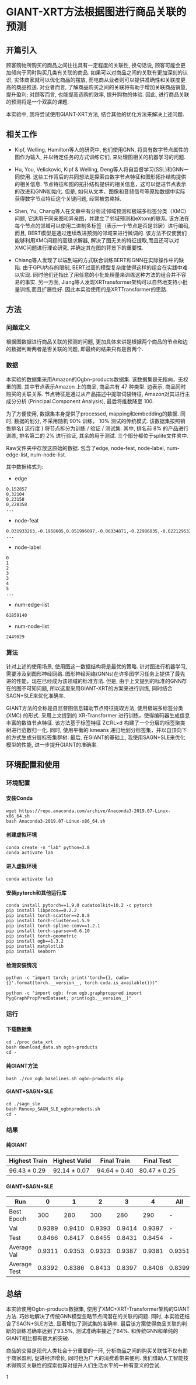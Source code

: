 # GIANT-XRT方法根据图进行商品关联的预测

## 开篇引入

顾客购物所购买的商品之间往往具有一定程度的关联性, 换句话说, 顾客可能会更加倾向于同时购买几类有关联的商品. 如果可以对商品之间的关联有更加深刻的认识, 实体商家就可以优化商品的摆放, 而电商从业者则可以提供准确性和关联度更高的商品推送. 对业者而言, 了解商品购买之间的关联将有助于增加关联商品销量, 提升盈利; 对顾客而言, 也能提高选购的效率, 提升购物的体验. 因此, 进行商品关联的预测将是一个双赢的课题.

本实验中, 我将尝试使用GIANT-XRT方法, 结合其他的优化方法来解决上述问题.

## 相关工作

- Kipf, Welling, Hamilton等人的研究中, 他们使用GNN, 将具有数字节点属性的图作为输入, 并以特定任务的方式训练它们, 来处理图相关的机器学习的问题.

- Hu, You, Velickovic, Kipf & Welling, Deng等人将自监督学习(SSL)和GNN一同使用. 这些工作背后的共同想法是探索由数字节点特征和图形拓扑结构提供的相关信息. 节点特征和图的拓扑结构提供的相关信息，这可以促进节点表示的改进和GNN初始化. 但是, 如何从文本、图像和音频信号等原始数据中实际获得数字节点特征这个关键问题, 经常被忽略掉.

- Shen, Yu, Chang等人在文章中有分析过邻域预测和极端多标签分类（XMC）问题, 它适用于同亲图和异亲图，并建立了邻域预测和eXtom的联系. 该方法在每个节点的邻域可以使用二进制多标签（表示一个节点是否是邻居）进行编码, 而且, BERT模型是通过连续改进预测的邻域来进行微调的. 该方法不仅使我们能够利用XMC问题的高级求解器, 解决了图无关的特征提取,而且还可以对XMC问题进行理论研究, 并确定其在图的背景下的重要性.

- Chiang等人发现了以端到端的方式联合训练BERT和GNN在实际操作中的缺陷. 由于GPU内存的限制, BERT过高的模型复杂度使得这样的组合在实践中难以实现. 同时他们还指出了用任意的小批处理量来训练这种方法的组合并不容易的事实.
另一方面, Jiang等人发现XRTransformer架构可以自然地支持小批量训练,而且扩展性好. 因此本实验使用的是XRTTransformer的思路.

## 方法

### 问题定义

根据图数据进行商品关联的预测的问题, 更加具体来讲是根据两个商品的节点和边的数据判断两者是否关联的问题, 即最终的结果只有是否两个.

### 数据

本实验的数据集采用Amazon的Ogbn-products数据集.
该数据集是无指向，无权重的图.
其中节点表示Amazon 上的商品, 商品共有 47 种类型. 边表示, 商品同时购买的关联关系.
节点特征是通过从产品描述中提取词袋特征, Amazon对其进行主成分分析 (Principal Component Analysis), 最后将维数降至 100.

为了方便使用, 数据集本身提供了processed, mapping和embedding的数据.
同时, 数据的划分, 不采用随机 90% 训练， 10% 测试的传统模式. 该数据集按照销售排名( 流行度 ) 将节点拆分为训练 / 验证 / 测试集. 其中, 排名前 8% 的产品进行训练, 排名第二的 2% 进行验证, 其余的用于测试. 三个部分都位于splite文件夹中.

Raw文件夹中存放这原始的数据. 包含了edge, node-feat, node-label, num-edge-list, num-node-list.

其中数据格式为:

- edge

```
0,152857
0,32104
0,23158
0,228358
...
```

- node-feat

```
0.031933263,-0.1958605,0.051996097,-0.06334871,-0.22986835,-0.022129532,0.40464723,-0.10793603,0.032561965,0.060270194,0.13269563,0.45855704,-0.09549294,0.2511796,-0.027464114,0.20436598,-0.065092035,0.28799063,0.015266046,0.13918501,-0.2739126,-0.1049344,-0.021357683,0.2757894,0.04562518,-0.31325325,-0.20204858,-0.2023845,-0.31768876,0.07928958,-0.10983908,0.21497923,-0.34562513,-0.22235885,-0.40740022,-0.10197799,-0.40941617,-0.0050209644,0.48593113,0.35642037,0.044606656,-0.0541052,0.14024858,0.32521355,0.021967093,-0.30192158,0.20702425,0.27723923,0.00012429977,0.21450363,-0.101871975,-0.014704957,0.44536516,-0.12549752,-0.08720419,-0.063674584,-0.08296194,-0.0387985,0.19938885,0.43433645,-0.15574497,0.10860939,-0.28591663,-0.7116335,-0.022232322,-0.116277166,-0.3184415,-0.05547596,0.030896178,0.3595624,0.2551715,0.21754548,0.21767096,-0.17638081,-0.013237791,-0.26136512,0.0062383697,0.16235061,-0.12374471,-0.13846652,-0.47884107,0.009011618,0.084543325,-0.25821444,-0.26492345,0.28033432,-0.22818153,0.08788001,-0.35572353,0.067761,-0.29939407,-0.18310812,0.50097805,0.40223902,0.11224879,-0.11269041,0.1417628,0.07669606,-0.3929545,-0.064784236
...
```

- node-label

```
0
1
2
3
3
4
5
...
```

- num-edge-list

```
61859140
```

- num-node-list

```
2449029
```

### 算法

针对上述的使用场景, 使用图这一数据结构将是最优的策略. 针对图进行机器学习, 需要涉及到图形神经网络. 图形神经网络(GNNs)在许多图学习任务上提供了最先进的性能，现在已经成为该领域的标准方法. 但是, 由于上文提到的标准的GNN存在的图不可知问题, 所以这里采用GIANT-XRT的方案来进行训练, 同时结合SAGN+SLE来优化准确率.

GIANT方法的全称是自监督图信息辅助节点特征提取方法, 使用极端多标签分类 (XMC) 的形式.  采用上文提到的 XR-Transformer 进行训练，使得编码器生成信息丰富的数值节点特征. 该方法基于标签特征 Z∈RL×d 构建了一个分层的标签聚类树进行范数归一化. 同时, 使用平衡的 kmeans 递归地划分标签集，并以自顶向下的方式生成分层标签集群树.
最后, 在GIANT的基础上, 我使用SAGN+SLE来优化模型的性能, 进一步提升GIANT的准确率.

## 环境配置和使用

### 环境配置

#### 安装Conda

```
wget https://repo.anaconda.com/archive/Anaconda3-2019.07-Linux-x86_64.sh
bash Anaconda3-2019.07-Linux-x86_64.sh
```

#### 创建虚拟环境

```
conda create -n "lab" python=3.8
conda activate lab
```

#### 进入虚拟环境

```
conda activate lab
```

#### 安装pytorch和其他运行库

```
conda install pytorch==1.9.0 cudatoolkit=10.2 -c pytorch
pip install libpecos==0.2.2
pip install torch-scatter==2.0.8
pip install torch-cluster==1.5.9
pip install torch-spline-conv==1.2.1
pip install torch-sparse==0.6.10
pip install torch-geometric
pip install ogb==1.3.2
pip install matplotlib
pip install seaborn
```

#### 检测安装情况

```
python -c "import torch; print('torch={}, cuda={}'.format(torch.__version__, torch.cuda.is_available()))"
```

```
python -c "import ogb; from ogb.graphproppred import PygGraphPropPredDataset; print(ogb.__version__)"
```

### 运行

#### 下载数据集

```
cd ./proc_data_xrt
bash download_data.sh ogbn-products
cd -
```

#### 纯GIANT方法

```
bash ./run_ogb_baselines.sh ogbn-products mlp
```

#### GIANT+SAGN+SLE

```
cd ./sagn_sle
bash Runexp_SAGN_SLE_ogbnproducts.sh
cd -
```

### 结果

#### 纯GIANT

|Highest Train | Highest Valid | Final Train | Final Test |
|---|---|---|---|
| 96.43 ± 0.29 | 92.14 ± 0.07 | 94.64 ± 0.40 | 80.47 ± 0.25 |

#### GIANT+SAGN+SLE

| Run| 0 | 1 | 2 | 3 | 4 | All |
|---|---|---|---|---|---|---|
| Best Epoch | 300 | 280 | 300 | 280 | 290 | - |
| Val | 0.9389 | 0.9410 | 0.9393 | 0.9414 | 0.9397 | - |
| Test | 0.8466 | 0.8417 | 0.8455 | 0.8431 | 0.8454 |  - |
| Average Val | 0.9311 | 0.9353 | 0.9323 | 0.9387 | 0.9381 | 0.9351 |  
| Average Test | 0.8392 | 0.8386 | 0.8413 | 0.8397 | 0.8406 | 0.8399 |

## 总结

本实验使用Ogbn-products数据集, 使用了XMC+XRT-Transformer架构的GIANT方法. 巧妙地解决了传统GNN模型忽略节点间潜在的关联的问题. 同时, 本实验还结合了SAGN+SLE方法, 显著增加了测试集的准确率. 最后该方案使得商品关联的判断的训练准确率达到了93.5%, 测试准确率接近了84%. 和传统GNN和单纯的GIANT相比都有很大的突破.

商品的交易是现代人类社会十分重要的一环, 分析商品之间的购买关联性不仅有助于商家盈利, 促进经济增长, 同时也为广大的消费着带来便利. 我们借助人工智能技术得购买关联性的探索也算对提升人们生活水平的一种有意义的尝试.

1
